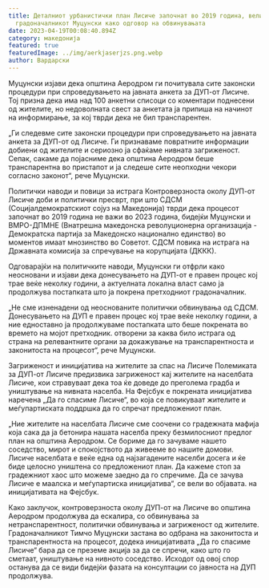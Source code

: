 ```yaml
---
title: Деталниот урбанистички план Лисиче започнат во 2019 година, вели
  градоначалникот Муцунски како одговор на обвинувањата
date: 2023-04-19T00:08:40.894Z
category: македонија
featured: true
featuredImage: ../img/aerkjaserjzs.png.webp
author: Вардарски
---
```


Муцунски изјави дека општина Аеродром ги почитувала сите законски процедури при спроведувањето на јавната анкета за ДУП-от Лисиче. Тој призна дека има над 100 анкетни списоци со коментари поднесени од жителите, но недоволната свест за анкетата ја припиша на начинот на информирање, за кој тврди дека не бил транспарентен.

„Ги следевме сите законски процедури при спроведувањето на јавната анкета за ДУП-от од Лисиче. Ги признаваме повратните информации добиени од жителите и сериозно ја сфаќаме нивната загриженост. Сепак, сакаме да појасниме дека општина Аеродром беше транспарентна во пристапот и ја следеше сите неопходни чекори согласно законот“, рече Муцунски.

Политички наводи и повици за истрага
Контроверзноста околу ДУП-от Лисиче доби и политички пресврт, при што СДСМ (Социјалдемократскиот сојуз на Македонија) тврди дека процесот започнат во 2019 година не важи во 2023 година, бидејќи Муцунски и ВМРО-ДПМНЕ (Внатрешна македонска револуционерна организација - Демократска партија за Македонско национално единство) во моментов имаат мнозинство во Советот. СДСМ повика на истрага на Државната комисија за спречување на корупцијата (ДККК).

Одговарајќи на политичките наводи, Муцунски ги отфрли како неосновани и изјави дека донесувањето на ДУП-от е правен процес кој трае веќе неколку години, а актуелната локална власт само ја продолжува постапката што ја покрена претходниот градоначалник.

„Не сме изненадени од неоснованите политички обвинувања од СДСМ. Донесувањето на ДУП е правен процес кој трае веќе неколку години, а ние едноставно ја продолжуваме постапката што беше покрената во времето на мојот претходник. отворени за каква било истрага од страна на релевантните органи за докажување на транспарентноста и законитоста на процесот“, рече Муцунски.

Загриженост и иницијатива на жителите за спас на Лисиче
Полемиката за ДУП-от Лисиче предизвика загриженост кај жителите на населбата Лисиче, кои стравуваат дека тоа ќе доведе до преголема градба и уништување на нивната населба. На Фејсбук е покрената иницијатива наречена „Да го спасиме Лисиче“, во која се повикуваат жителите и меѓупартиската поддршка да го спречат предложениот план.

„Ние жителите на населбата Лисиче сме соочени со градежната мафија која сака да ја бетонира нашата населба преку безмилосниот предлог план на општина Аеродром. Се бориме да го зачуваме нашето соседство, мирот и спокојството да живееме во нашите домови. Лисиче населбата е веќе една од најзагадените населби досега и ќе биде целосно уништена со предложениот план. Да кажеме стоп за градежниот хаос што можеме заедно да го спречиме. Да се зачува Лисиче е маалска и меѓупартиска иницијатива“, се вели во објавата. на иницијативата на Фејсбук.

Како заклучок, контроверзноста околу ДУП-от на Лисиче во општина Аеродром продолжува да ескалира, со обвинувања за нетранспарентност, политички обвинувања и загриженост од жителите. Градоначалникот Тимчо Муцунски застана во одбрана на законитоста и транспарентноста на процесот, додека иницијативата „Да го спасиме Лисиче“ бара да се преземе акција за да се спречи, како што го сметаат, уништување на нивното соседство. Исходот од овој спор останува да се види бидејќи фазата на консултации со јавноста на ДУП продолжува.
